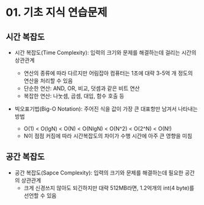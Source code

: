 # 01. 기초 지식 연습문제

## 시간 복잡도
- 시간 복잡도(Time Complexity): 입력의 크기와 문제를 해결하는데 걸리는 시간의 상관관계
    - 연산의 종류에 따라 다르지만 어림잡아 컴퓨터는 1초에 대략 3-5억 개 정도의 연산을 처리할 수 있음
    - 단순한 연산: AND, OR, 비교, 덧셈과 같은 비트 연산
    - 복잡한 연산: 나눗셈, 곱셈, 대입, 함수 호출 등

- 빅오표기법(Big-O Notation): 주어진 식을 값이 가장 큰 대표항만 남겨서 나타내는 방법
    - O(1) < O(lgN) < O(N) < O(NlgN) < O(N^2) < O(2^N) < O(N!)
    - N이 점점 커짐에 따라 시간복잡도의 차이가 수행 시간에 아주 큰 영향을 미침

## 공간 복잡도
- 공간 복잡도(Sapce Complexity): 입력의 크기와 문제를 해결하는데 필요한 공간의 상관관계
    - 크게 신경쓰지 않아도 되긴하지만 대략 512MB라면, 1.2억개의 int(4 byte)를 선언할 수 있음

